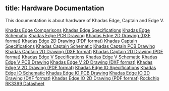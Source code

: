 title: Hardware Documentation
---

This documentation is about hardware of Khadas Edge, Captain and Edge V.

[Khadas Edge Comparisons](https://dl.khadas.com/Hardware/Edge/Schematic/Edge_Comparisons.pdf)
[Khadas Edge Specifications](https://dl.khadas.com/Hardware/Edge/Schematic/Edge_Specs.pdf)
[Khadas Edge Schematic](https://dl.khadas.com/Hardware/Edge/Schematic/Edge_V13_Sch.pdf)
[Khadas Edge PCB Drawing](https://dl.khadas.com/Hardware/Edge/Schematic/Edge_V13_Silk.pdf)
[Khadas Edge 2D Drawing (DXF format)](https://dl.khadas.com/Hardware/Edge/DXF/Edge_V13_DXF.7z)
[Khadas Edge 2D Drawing (PDF format)]()
[Khadas Captain Specifications](https://dl.khadas.com/Hardware/Edge/Schematic/Captain_Specs.pdf)
[Khadas Captain Schematic](https://dl.khadas.com/Hardware/Edge/Schematic/Captain_V11_Sch.pdf)
[Khadas Captain PCB Drawing](https://dl.khadas.com/Hardware/Edge/Schematic/Captain_V11_Silk.pdf)
[Khadas Captain 2D Drawing (DXF format)]()
[Khadas Captain 2D Drawing (PDF format)]()
[Khadas Edge V Specifications](https://dl.khadas.com/Hardware/Edge/Schematic/Edge-V_Specs.pdf)
[Khadas Edge V Schematic](https://dl.khadas.com/Hardware/Edge/Schematic/Edge-V_V11_Sch.pdf)
[Khadas Edge V PCB Drawing](https://dl.khadas.com/Hardware/Edge/Schematic/Edge-V_V11_Silk.pdf)
[Khadas Edge V 2D Drawing (DXF format)]()
[Khadas Edge V 2D Drawing (PDF format)]()
[Khadas Edge IO Specifications]()
[Khadas Edge IO Schematic](https://dl.khadas.com/Hardware/Edge/Schematic/Edge-IO_V13_Sch.pdf)
[Khadas Edge IO PCB Drawing](https://dl.khadas.com/Hardware/Edge/Schematic/Edge-IO_V13_Silk.pdf)
[Khadas Edge IO 2D Drawing (DXF format)]()
[Khadas Edge IO 2D Drawing (PDF format)]()
[Rockchip RK3399 Datasheet](https://dl.khadas.com/Hardware/Edge/Datasheet/Rockchip_RK3399TRM_V1.4_Part1-20170408.pdf)
